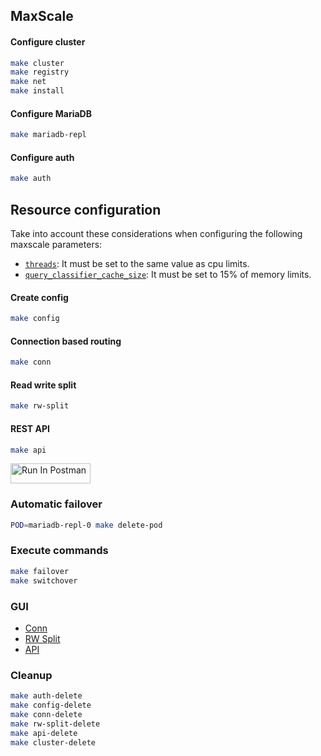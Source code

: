 ## MaxScale

#### Configure cluster

```bash
make cluster
make registry
make net
make install
```

#### Configure MariaDB

```bash
make mariadb-repl
```

#### Configure auth

```bash
make auth
```

## Resource configuration

Take into account these considerations when configuring the following maxscale parameters:
- [`threads`](https://mariadb.com/kb/en/mariadb-maxscale-6-mariadb-maxscale-configuration-guide/#threads): It must be set to the same value as cpu limits.
- [`query_classifier_cache_size`](https://mariadb.com/kb/en/mariadb-maxscale-6-mariadb-maxscale-configuration-guide/#query_classifier_cache_size): It must be set to 15% of memory limits. 

#### Create config

```bash
make config
```

#### Connection based routing

```bash
make conn
```

#### Read write split

```bash
make rw-split
```

#### REST API

```bash
make api
```
[<img src="https://run.pstmn.io/button.svg" alt="Run In Postman" style="width: 128px; height: 32px;">](https://www.postman.com/mariadb-operator/workspace/mariadb-operator/collection/9776-74dfd54a-2b2b-451f-95ab-006e1d9d9998?action=share&creator=9776&active-environment=9776-a841398f-204a-48c8-ac04-6f6c3bb1d268)

### Automatic failover

```bash
POD=mariadb-repl-0 make delete-pod
```

### Execute commands

```bash
make failover
make switchover
```

### GUI

- [Conn](http://maxscale-conn.default.svc.cluster.local:8989)
- [RW Split](http://maxscale-rw-split.default.svc.cluster.local:8989)
- [API](http://maxscale-api.default.svc.cluster.local:8989)

### Cleanup

```bash
make auth-delete
make config-delete
make conn-delete
make rw-split-delete
make api-delete
make cluster-delete
```